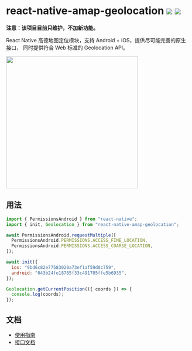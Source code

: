 # react-native-amap-geolocation [![][version-badge]][npm] [![][build-badge]][build]

**注意：该项目目前只维护，不加新功能。**

React Native 高德地图定位模块，支持 Android + iOS，提供尽可能完善的原生接口，
同时提供符合 Web 标准的 Geolocation API。

<img src="https://user-images.githubusercontent.com/1709072/57276743-12f67f00-70d5-11e9-9fe9-94e37abc1e0b.png" width=360>

## 用法

```javascript
import { PermissionsAndroid } from "react-native";
import { init, Geolocation } from "react-native-amap-geolocation";

await PermissionsAndroid.requestMultiple([
  PermissionsAndroid.PERMISSIONS.ACCESS_FINE_LOCATION,
  PermissionsAndroid.PERMISSIONS.ACCESS_COARSE_LOCATION,
]);

await init({
  ios: "9bd6c82e77583020a73ef1af59d0c759",
  android: "043b24fe18785f33c491705ffe5b6935",
});

Geolocation.getCurrentPosition(({ coords }) => {
  console.log(coords);
});
```

## 文档

- [使用指南](https://qiuxiang.github.io/react-native-amap-geolocation)
- [接口文档](https://qiuxiang.github.io/react-native-amap-geolocation/api/)

[npm]: https://www.npmjs.com/package/react-native-amap-geolocation
[version-badge]: https://badge.fury.io/js/react-native-amap-geolocation.svg
[build-badge]: https://github.com/qiuxiang/react-native-amap-geolocation/actions/workflows/build.yml/badge.svg
[build]: https://github.com/qiuxiang/react-native-amap-geolocation/actions/workflows/build.yml